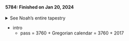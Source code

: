 #### 5784: Finished on Jan 20, 2024

<details><summary> See Noah’s entire tapestry </summary>
&#8302;

![](https://i.imgur.com/uLGtQpf.png)

</details>

- intro
  - pass = 3760 + Gregorian calendar = 3760 + 2017
